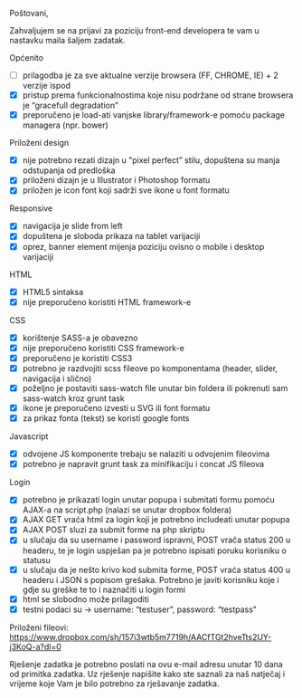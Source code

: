 Poštovani,

Zahvaljujem se na prijavi za poziciju front-end developera te vam u nastavku maila šaljem zadatak.

Općenito
- [ ] prilagodba je za sve aktualne verzije browsera (FF, CHROME, IE) + 2 verzije ispod
- [x] pristup prema funkcionalnostima koje nisu podržane od strane browsera je “gracefull degradation”
- [x] preporučeno je load-ati vanjske library/framework-e pomoću package managera (npr. bower)

Priloženi design
- [x] nije potrebno rezati dizajn u "pixel perfect” stilu, dopuštena su manja odstupanja od predloška
- [x] priloženi dizajn je u Illustrator i Photoshop formatu
- [x] priložen je icon font koji sadrži sve ikone u font formatu

Responsive
- [x] navigacija je slide from left
- [x] dopuštena je sloboda prikaza na tablet varijaciji
- [x] oprez, banner element mijenja poziciju ovisno o mobile i desktop varijaciji

HTML
- [x] HTML5 sintaksa
- [x] nije preporučeno koristiti HTML framework-e

CSS
- [x] korištenje SASS-a je obavezno
- [x] nije preporučeno koristiti CSS framework-e
- [x] preporučeno je koristiti CSS3
- [x] potrebno je razdvojiti scss fileove po komponentama (header, slider, navigacija i slično)
- [x] poželjno je postaviti sass-watch file unutar bin foldera ili pokrenuti sam sass-watch kroz grunt task
- [x] ikone je preporučeno izvesti u SVG ili font formatu
- [x] za prikaz fonta (tekst) se koristi google fonts

Javascript
- [x] odvojene JS komponente trebaju se nalaziti u odvojenim fileovima
- [x] potrebno je napravit grunt task za minifikaciju i concat JS fileova

Login
- [x] potrebno je prikazati login unutar popupa i submitati formu pomoću AJAX-a na script.php (nalazi se unutar dropbox foldera)
- [x] AJAX GET vraća html za login koji je potrebno includeati unutar popupa
- [x] AJAX POST sluzi za submit forme na php skriptu
- [x] u slučaju da su username i password ispravni, POST vrača status 200 u headeru, te je login uspješan pa je potrebno ispisati poruku korisniku o statusu
- [x] u slučaju da je nešto krivo kod submita forme, POST vraća status 400 u headeru i JSON s popisom grešaka. Potrebno je javiti korisniku koje i gdje su greške te to i naznačiti u login formi
- [x] html se slobodno može prilagoditi
- [x] testni podaci su -> username: “testuser”, password: “testpass"

Priloženi fileovi:
https://www.dropbox.com/sh/157i3wtb5m7719h/AACfTGt2hveTts2UY-j3KoQ-a?dl=0

Rješenje zadatka je potrebno poslati na ovu e-mail adresu unutar 10 dana od primitka zadatka.
Uz rješenje napišite kako ste saznali za naš natječaj i vrijeme koje Vam je bilo potrebno za rješavanje zadatka.
